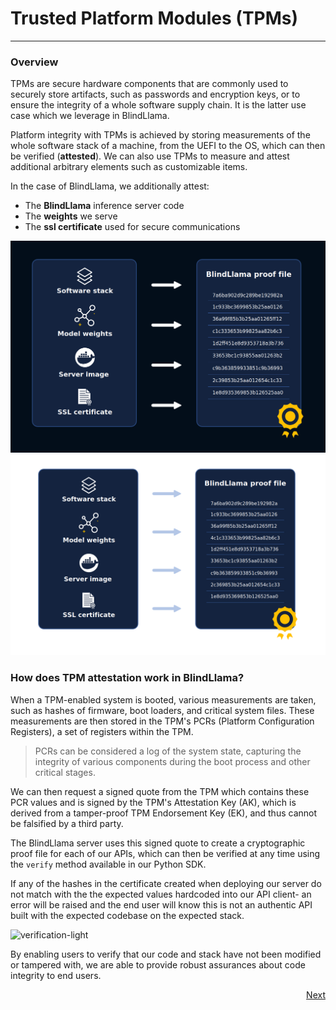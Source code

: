 # Trusted Platform Modules (TPMs)
________________________________________________________

### Overview

TPMs are secure hardware components that are commonly used to securely store artifacts, such as passwords and encryption keys, or to ensure the integrity of a whole software supply chain. It is the latter use case which we leverage in BlindLlama.

Platform integrity with TPMs is achieved by storing measurements of the whole software stack of a machine, from the UEFI to the OS, which can then be verified (**attested**). We can also use TPMs to measure and attest additional arbitrary elements such as customizable items.

In the case of BlindLlama, we additionally attest:
+ The **BlindLlama** inference server code
+ The **weights** we serve
+ The **ssl certificate** used for secure communications

![proof-dark](../../assets/blindllama-proof-dark.png#only-dark)
![proof-light](../../assets/blindllama-proof-light.png#only-light)

### How does TPM attestation work in BlindLlama?

When a TPM-enabled system is booted, various measurements are taken, such as hashes of firmware, boot loaders, and critical system files. These measurements are then stored in the TPM's PCRs (Platform Configuration Registers), a set of registers within the TPM. 

> PCRs can be considered a log of the system state, capturing the integrity of various components during the boot process and other critical stages.

We can then request a signed quote from the TPM which contains these PCR values and is signed by the TPM's Attestation Key (AK), which is derived from a tamper-proof TPM Endorsement Key (EK), and thus cannot be falsified by a third party. 

The BlindLlama server uses this signed quote to create a cryptographic proof file for each of our APIs, which can then be verified at any time using the `verify` method available in our Python SDK.

If any of the hashes in the certificate created when deploying our server do not match with the the expected values hardcoded into our API client- an error will be raised and the end user will know this is not an authentic API built with the expected codebase on the expected stack.

![verification-light](../../assets/verification-cropped.png)

By enabling users to verify that our code and stack have not been modified or tampered with, we are able to provide robust assurances about code integrity to end users.

<div style="text-align: right;">
  <a href="../attested-tls" class="btn">Next</a>
</div>
